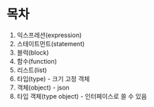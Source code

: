 # 목차

1. 익스프레션(expression)
2. 스테이트먼트(statement)
3. 블럭(block)
4. 함수(function)
5. 리스트(list)
6. 타입(type) - 크기 고정 객체
7. 객체(object) - json
8. 타입 객체(type object) - 인터페이스로 쓸 수 있음
